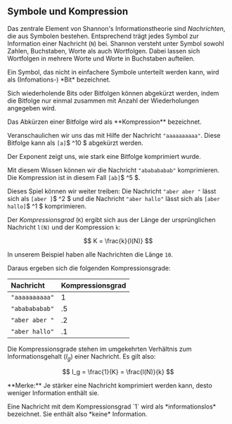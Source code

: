 ## Symbole und Kompression

Das zentrale Element von Shannon's Informationstheorie sind *Nachrichten*, die aus Symbolen bestehen. Entsprechend trägt jedes Symbol zur Information einer Nachricht (`N`) bei. Shannon versteht unter Symbol sowohl Zahlen, Buchstaben, Worte als auch Wortfolgen. Dabei lassen sich Wortfolgen in mehrere Worte und Worte in Buchstaben aufteilen. 

<p class="alert alert-primary" markdown="1">
Ein Symbol, das nicht in einfachere Symbole unterteilt werden kann, wird als (Infomations-) *Bit* bezeichnet.
</p>

Sich wiederholende Bits oder Bitfolgen können abgekürzt werden, indem die Bitfolge nur einmal zusammen mit Anzahl der Wiederholungen angegeben wird. 

<p class="alert alert-primary" markdown="1">
Das Abkürzen einer Bitfolge wird als **Kompression** bezeichnet.
</p>

Veranschaulichen wir uns das mit Hilfe der Nachricht `"aaaaaaaaaa"`. Diese Bitfolge kann als `[a]`$ ^10 $ abgekürzt werden. 

Der Exponent zeigt uns, wie stark eine Bitfolge komprimiert wurde. 

Mit diesem Wissen können wir die Nachricht `"ababababab"` komprimieren. Die Kompression ist in diesem Fall `[ab]`$ ^5 $. 

Dieses Spiel können wir weiter treiben: Die Nachricht `"aber aber "` lässt sich als `[aber ]`$ ^2 $ und die Nachricht `"aber hallo"` lässt sich als `[aber hallo]`$ ^1 $ komprimieren.

Der *Kompressionsgrad* (`K`) ergibt sich aus der Länge der ursprünglichen Nachricht `l(N)` und der Kompression `k`: 

$$
K = \frac{k}{l(N)}
$$

In unserem Beispiel haben alle Nachrichten die Länge `10`. 

Daraus ergeben sich die folgenden Kompressionsgrade: 

| Nachricht | Kompressionsgrad |
| :--- | :--- |
| `"aaaaaaaaaa"` | 1 |
| `"ababababab"` | .5 |
| `"aber aber "` | .2 |
| `"aber hallo"` | .1 |

Die Kompressionsgrade stehen im umgekehrten Verhältnis zum Informationsgehalt ($I_g$) einer Nachricht. Es gilt also: 

$$
I_g = \frac{1}{K} = \frac{l(N)}{k}
$$

<p class="alert alert-success" markdown="1">
**Merke:** Je stärker eine Nachricht komprimiert werden kann, desto weniger Information enthält sie. 
</p>

<p class="alert alert-primary" markdown="1">
Eine Nachricht mit dem Kompressionsgrad `1` wird als *informationslos* bezeichnet. Sie enthält also *keine* Information.
</p>
